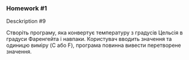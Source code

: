 ### Homework #1

Desckription #9

Створіть програму, яка конвертує температуру з градусів Цельсія 
в градуси Фаренгейта і навпаки. Користувач вводить значення та 
одиницю виміру (C або F), програма повинна вивести перетворене значення.